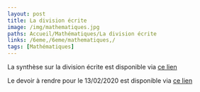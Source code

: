 ```yaml
---
layout: post
title: La division écrite
image: /img/mathematiques.jpg
paths: Accueil/Mathématiques/La division écrite
links: /6eme,/6eme/mathematiques,/
tags: [Mathématiques]
---
```


La synthèse sur la division écrite est disponible via [ce lien](https://drive.google.com/file/d/1Rp4yNZVr_bEw4bMv4T4zsy9OzBGowUw7/view?usp=sharing)

Le devoir à rendre pour le 13/02/2020 est disponible via [ce lien](https://drive.google.com/file/d/1Z6Yywi_o5M-2wNkEB1ktNjlKS-_neGQO/view?usp=sharing)

